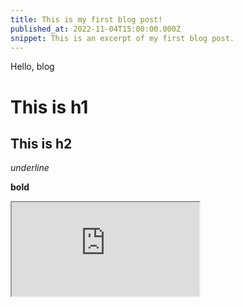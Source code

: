 ```yaml
---
title: This is my first blog post!
published_at: 2022-11-04T15:00:00.000Z
snippet: This is an excerpt of my first blog post.
---
```


Hello, blog

# This is h1

## This is h2

_underline_

**bold**
<iframe src="https://editor.p5js.org/HappiesDay/full/LpYEK21eS"></iframe>